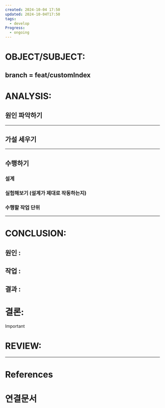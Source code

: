 ```yaml
---
created: 2024-10-04 17:50
updated: 2024-10-04T17:50
tags:
  - develop
Progress:
  - ongoing
---
```

# OBJECT/SUBJECT:
## branch = feat/customIndex

# ANALYSIS:
## 원인 파악하기




---
## 가설 세우기



---

## 수행하기
### 설계 

### 실험해보기 (설계가 제대로 작동하는지)

### 수행할 작업 단위

---


# CONCLUSION:

## 원인 :

## 작업 :

## 결과 :

# 결론:
>[!important]


# REVIEW:


---
# References

# 연결문서
